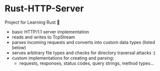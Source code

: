 # Rust-HTTP-Server
Project for Learning Rust 🦀
- basic HTTP/1.1 server implementation
- reads and writes to TcpStream
- parses incoming requests and converts into custom data types (listed below)
- serves arbitrary file types and checks for directory traversal attacks :)
- custom implementations for creating and parsing:
  - requests, responses, status codes, query strings, method types...
